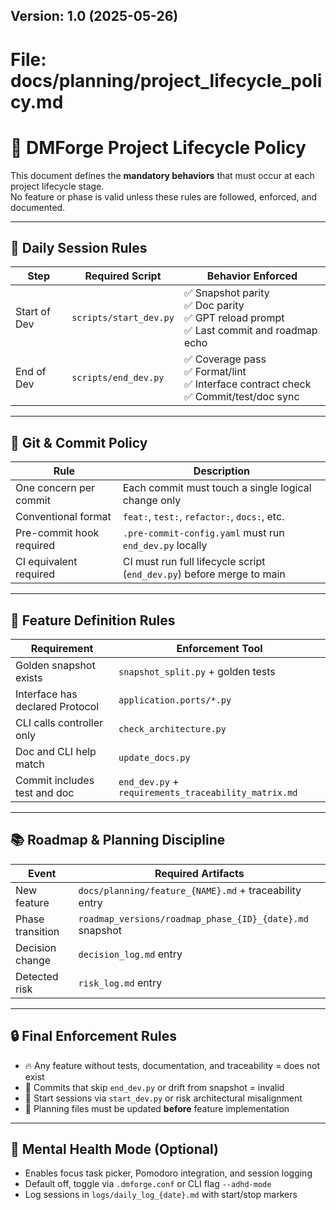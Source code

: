 ## Version: 1.0 (2025-05-26)

# File: docs/planning/project_lifecycle_policy.md

# 📜 DMForge Project Lifecycle Policy

This document defines the **mandatory behaviors** that must occur at each project lifecycle stage.  
No feature or phase is valid unless these rules are followed, enforced, and documented.

---

## 🔁 Daily Session Rules

| Step         | Required Script         | Behavior Enforced                                                                            |
|--------------|--------------------------|-----------------------------------------------------------------------------------------------|
| Start of Dev | `scripts/start_dev.py`   | ✅ Snapshot parity<br>✅ Doc parity<br>✅ GPT reload prompt<br>✅ Last commit and roadmap echo |
| End of Dev   | `scripts/end_dev.py`     | ✅ Coverage pass<br>✅ Format/lint<br>✅ Interface contract check<br>✅ Commit/test/doc sync   |

---

## 🔀 Git & Commit Policy

| Rule                     | Description                                                           |
|--------------------------|-----------------------------------------------------------------------|
| One concern per commit   | Each commit must touch a single logical change only                   |
| Conventional format      | `feat:`, `test:`, `refactor:`, `docs:`, etc.                          |
| Pre-commit hook required | `.pre-commit-config.yaml` must run `end_dev.py` locally               |
| CI equivalent required   | CI must run full lifecycle script (`end_dev.py`) before merge to main |

---

## 🧪 Feature Definition Rules

| Requirement                        | Enforcement Tool             |
|-----------------------------------|-------------------------------|
| Golden snapshot exists            | `snapshot_split.py` + golden tests |
| Interface has declared Protocol   | `application.ports/*.py`             |
| CLI calls controller only         | `check_architecture.py`              |
| Doc and CLI help match            | `update_docs.py`                     |
| Commit includes test and doc      | `end_dev.py` + `requirements_traceability_matrix.md` |

---

## 📚 Roadmap & Planning Discipline

| Event           | Required Artifacts                                                                 |
|------------------|-----------------------------------------------------------------------------------|
| New feature      | `docs/planning/feature_{NAME}.md` + traceability entry                           |
| Phase transition | `roadmap_versions/roadmap_phase_{ID}_{date}.md` snapshot                         |
| Decision change  | `decision_log.md` entry                                                           |
| Detected risk    | `risk_log.md` entry                                                               |

---

## 🔒 Final Enforcement Rules

- 🔥 Any feature without tests, documentation, and traceability = does not exist
- 🚫 Commits that skip `end_dev.py` or drift from snapshot = invalid
- 🧠 Start sessions via `start_dev.py` or risk architectural misalignment
- 🧾 Planning files must be updated **before** feature implementation

---

## 🧠 Mental Health Mode (Optional)

- Enables focus task picker, Pomodoro integration, and session logging
- Default off, toggle via `.dmforge.conf` or CLI flag `--adhd-mode`
- Log sessions in `logs/daily_log_{date}.md` with start/stop markers